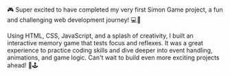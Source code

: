 🎮 Super excited to have completed my very first Simon Game project, a fun and challenging web development journey! 💻🎨

Using HTML, CSS, JavaScript, and a splash of creativity, I built an interactive memory game that tests focus and reflexes. It was a great experience to practice coding skills and dive deeper into event handling, animations, and game logic. Can't wait to build even more exciting projects ahead! 🚀🕹
